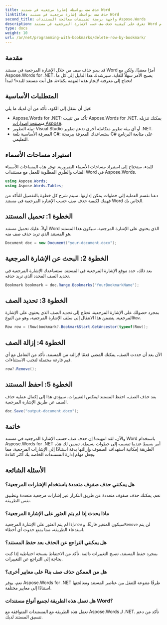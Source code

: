 ```yaml
---
title: حذف صف بواسطة إشارة مرجعية في مستند Word
linktitle: حذف صف بواسطة إشارة مرجعية في مستند Word
second_title: واجهة برمجة تطبيقات معالجة المستندات Aspose.Words
description: تعرف على كيفية حذف صف حسب الإشارة المرجعية في مستند Word باستخدام Aspose.Words for .NET. اتبع دليلنا خطوة بخطوة لإدارة المستندات بكفاءة.
type: docs
weight: 10
url: /ar/net/programming-with-bookmarks/delete-row-by-bookmark/
---
```

## مقدمة

قد يبدو حذف صف من خلال الإشارة المرجعية في مستند Word أمرًا معقدًا، ولكن مع Aspose.Words for .NET، يصبح الأمر سهلاً للغاية. سيرشدك هذا الدليل إلى كل ما تحتاج إلى معرفته لإنجاز هذه المهمة بكفاءة. هل أنت مستعد للبدء؟ لنبدأ!

## المتطلبات الأساسية

قبل أن ننتقل إلى الكود، تأكد من أن لديك ما يلي:

-  Aspose.Words for .NET: تأكد من تثبيت Aspose.Words for .NET. يمكنك تنزيله من[صفحة إصدارات Aspose](https://releases.aspose.com/words/net/).
- بيئة التطوير: Visual Studio أو أي بيئة تطوير متكاملة أخرى تدعم تطوير .NET.
- المعرفة الأساسية بلغة C#: ستساعدك المعرفة ببرمجة C# على متابعة البرنامج التعليمي.

## استيراد مساحات الأسماء

للبدء، ستحتاج إلى استيراد مساحات الأسماء الضرورية. توفر هذه المساحات الأسماء الفئات والطرق المطلوبة للعمل مع مستندات Word في Aspose.Words.

```csharp
using Aspose.Words;
using Aspose.Words.Tables;
```

دعنا نقسم العملية إلى خطوات يمكن إدارتها. سيتم شرح كل خطوة بالتفصيل للتأكد من فهمك لكيفية حذف صف حسب الإشارة المرجعية في مستند Word الخاص بك.

## الخطوة 1: تحميل المستند

أولاً، عليك تحميل مستند Word الذي يحتوي على الإشارة المرجعية. سيكون هذا المستند هو المستند الذي تريد حذف صف منه.

```csharp
Document doc = new Document("your-document.docx");
```

## الخطوة 2: البحث عن الإشارة المرجعية

بعد ذلك، حدد موقع الإشارة المرجعية في المستند. ستساعدك الإشارة المرجعية في تحديد الصف المحدد الذي تريد حذفه.

```csharp
Bookmark bookmark = doc.Range.Bookmarks["YourBookmarkName"];
```

## الخطوة 3: تحديد الصف

 بمجرد حصولك على الإشارة المرجعية، تحتاج إلى تحديد الصف الذي يحتوي على الإشارة المرجعية. يتضمن هذا الانتقال إلى سلف الإشارة المرجعية، وهو من النوع`Row`.

```csharp
Row row = (Row)bookmark?.BookmarkStart.GetAncestor(typeof(Row));
```

## الخطوة 4: إزالة الصف

الآن بعد أن حددت الصف، يمكنك المضي قدمًا لإزالته من المستند. تأكد من التعامل مع أي قيم فارغة محتملة لتجنب الاستثناءات.

```csharp
row?.Remove();
```

## الخطوة 5: احفظ المستند

بعد حذف الصف، احفظ المستند ليعكس التغييرات. سيؤدي هذا إلى إكمال عملية حذف الصف عن طريق الإشارة المرجعية.

```csharp
doc.Save("output-document.docx");
```

## خاتمة

والآن، لقد انتهيت! إن حذف صف حسب الإشارة المرجعية في مستند Word باستخدام Aspose.Words for .NET أمر بسيط عندما تقسمه إلى خطوات بسيطة. تضمن لك هذه الطريقة إمكانية استهداف الصفوف وإزالتها بدقة استنادًا إلى الإشارات المرجعية، مما يجعل مهام إدارة المستندات الخاصة بك أكثر كفاءة.

## الأسئلة الشائعة

### هل يمكنني حذف صفوف متعددة باستخدام الإشارات المرجعية؟
نعم، يمكنك حذف صفوف متعددة عن طريق التكرار عبر إشارات مرجعية متعددة وتطبيق نفس الطريقة.

### ماذا يحدث إذا لم يتم العثور على الإشارة المرجعية؟
 إذا لم يتم العثور على الإشارة المرجعية،`row` سيكون المتغير فارغًا، و`Remove` لن يتم استدعاء الطريقة، مما يمنع حدوث أي أخطاء.

### هل يمكنني التراجع عن الحذف بعد حفظ المستند؟
بمجرد حفظ المستند، تصبح التغييرات دائمة. تأكد من الاحتفاظ بنسخة احتياطية إذا كنت بحاجة إلى التراجع عن التغييرات.

### هل من الممكن حذف صف بناءً على معايير أخرى؟
نعم، يوفر Aspose.Words for .NET طرقًا متنوعة للتنقل بين عناصر المستند ومعالجتها استنادًا إلى معايير مختلفة.

### هل تعمل هذه الطريقة لجميع أنواع مستندات Word؟
تعمل هذه الطريقة مع المستندات المتوافقة مع Aspose.Words لـ .NET. تأكد من دعم تنسيق المستند لديك.